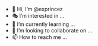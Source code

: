 - 👋 Hi, I’m @exprincez
- 🎭 I’m interested in ...
- 🌱 I’m currently learning ...
- 💞️ I’m looking to collaborate on ...
- 📫 How to reach me ...

<!---
exprincez/exprincez is a ✨ special ✨ repository because its `README.md` (this file) appears on your GitHub profile.
You can click the Preview link to take a look at your changes.
--->
